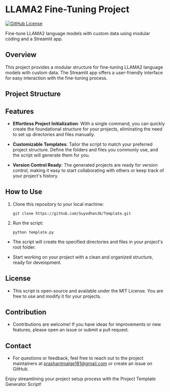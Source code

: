 # LLAMA2 Fine-Tuning Project

[![GitHub License](https://img.shields.io/badge/license-MIT-blue.svg)](LICENSE)

Fine-tune LLAMA2 language models with custom data using modular coding and a Streamlit app.

## Overview

This project provides a modular structure for fine-tuning LLAMA2 language models with custom data. The Streamlit app offers a user-friendly interface for easy interaction with the fine-tuning process.

## Project Structure



## Features

- **Effortless Project Initialization**: With a single command, you can quickly create the foundational structure for your projects, eliminating the need to set up directories and files manually.

- **Customizable Templates**: Tailor the script to match your preferred project structure. Define the folders and files you commonly use, and the script will generate them for you.

- **Version Control Ready**: The generated projects are ready for version control, making it easy to start collaborating with others or keep track of your project's history.

## How to Use

1. Clone this repository to your local machine:

   ```shell
   git clone https://github.com/SuyodhanJ6/Template.git

2. Run the script:
   ```shell
   python template.py

- The script will create the specified directories and files in your project's root folder.

- Start working on your project with a clean and organized structure, ready for development.

## License
- This script is open-source and available under the MIT License. You are free to use and modify it for your projects.

## Contribution
- Contributions are welcome! If you have ideas for improvements or new features, please open an issue or submit a pull request.

## Contact
- For questions or feedback, feel free to reach out to the project maintainers at prashantmalge181@gmail.com or create an issue on GitHub.

Enjoy streamlining your project setup process with the Project Template Generator Script!